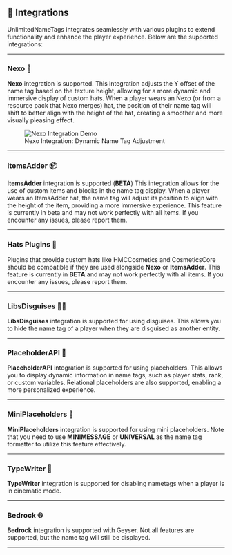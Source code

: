 ## 🔗 **Integrations**

UnlimitedNameTags integrates seamlessly with various plugins to extend functionality and enhance the player experience. Below are the supported integrations:

---

### **Nexo** 🎩

**Nexo** integration is supported.
This integration adjusts the Y offset of the name tag based on the texture height, allowing for a more dynamic and immersive display of custom hats. When a player wears an Nexo (or from a resource pack that Nexo merges) hat, the position of their name tag will shift to better align with the height of the hat, creating a smoother and more visually pleasing effect.

<figure>
  <img src="https://i.imgur.com/ocnlz9Q.gif" alt="Nexo Integration Demo" />
  <figcaption>Nexo Integration: Dynamic Name Tag Adjustment</figcaption>
</figure>

---

### **ItemsAdder** 📦

**ItemsAdder** integration is supported (**BETA**)
This integration allows for the use of custom items and blocks in the name tag display. When a player wears an ItemsAdder hat, the name tag will adjust its position to align with the height of the item, providing a more immersive experience.
This feature is currently in beta and may not work perfectly with all items. If you encounter any issues, please report them.

---

### **Hats Plugins** 🎩

Plugins that provide custom hats like HMCCosmetics and CosmeticsCore should be compatible if they are used alongside **Nexo** or **ItemsAdder**.
This feature is currently in **BETA** and may not work perfectly with all items. If you encounter any issues, please report them.

---

### **LibsDisguises** 🦸‍♂️

**LibsDisguises** integration is supported for using disguises. This allows you to hide the name tag of a player when they are disguised as another entity.

---

### **PlaceholderAPI** 📍

**PlaceholderAPI** integration is supported for using placeholders. This allows you to display dynamic information in name tags, such as player stats, rank, or custom variables. Relational placeholders are also supported, enabling a more personalized experience.

---

### **MiniPlaceholders** 🧩

**MiniPlaceholders** integration is supported for using mini placeholders. Note that you need to use **MINIMESSAGE** or **UNIVERSAL** as the name tag formatter to utilize this feature effectively.

---

### **TypeWriter** 📝

**TypeWriter** integration is supported for disabling nametags when a player is in cinematic mode.

---

### **Bedrock** 🌐

**Bedrock** integration is supported with Geyser. Not all features are supported, but the name tag will still be displayed.

---
